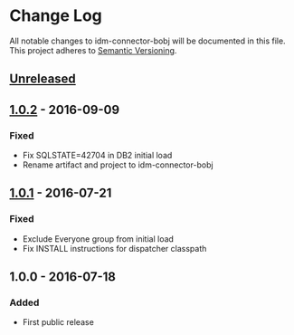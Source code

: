# Change Log
All notable changes to idm-connector-bobj will be documented in this file.
This project adheres to [Semantic Versioning](http://semver.org/).

## [Unreleased]
## [1.0.2] - 2016-09-09
### Fixed
- Fix SQLSTATE=42704 in DB2 initial load
- Rename artifact and project to idm-connector-bobj

## [1.0.1] - 2016-07-21
### Fixed
- Exclude Everyone group from initial load
- Fix INSTALL instructions for dispatcher classpath

## 1.0.0 - 2016-07-18
### Added
- First public release

[Unreleased]: ../../compare/1.0.2...HEAD
[1.0.1]: ../../compare/1.0.0...1.0.1
[1.0.2]: ../../compare/1.0.1...1.0.2
